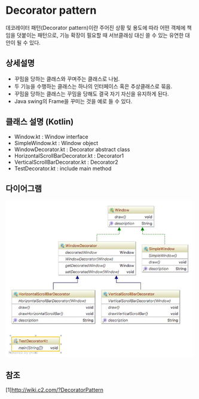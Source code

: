 # Decorator pattern
데코레이터 패턴(Decorator pattern)이란 주어진 상황 및 용도에 따라 어떤 객체에 책임을 덧붙이는 패턴으로, 기능 확장이 필요할 때 서브클래싱 대신 쓸 수 있는 유연한 대안이 될 수 있다.

## 상세설명
 - 꾸밈을 당하는 클래스와 꾸며주는 클래스로 나뉨.
 - 두 기능을 수행하는 클래스는 하나의 인터페이스 혹은 추상클래스로 묶음.
 - 꾸밈을 당하는 클래스는 꾸밈을 당해도 결국 자기 자신을 유지하게 된다.
 - Java swing의 Frame을 꾸미는 것을 예로 들 수 있다.

## 클래스 설명 (Kotlin)
 - Window.kt : Window interface
 - SimpleWindow.kt : Window object
 - WindowDecorator.kt : Decorator abstract class
 - HorizontalScrollBarDecorator.kt : Decorator1
 - VerticalScrollBarDecorator.kt : Decorator2
 - TestDecorator.kt : include main method 
 
## 다이어그램
![ex_screenshot](../../res/decoratorpattern.jpeg)

## 참조
[1]http://wiki.c2.com/?DecoratorPattern